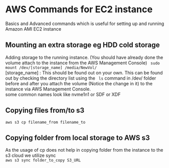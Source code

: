 
# AWS Commands for EC2 instance
 
Basics and Advanced commands which is useful for setting up and running Amazon AMI EC2 instance
 
## Mounting an extra storage eg HDD cold storage 
Adding storage to the running instance. (You should have already done the volume attach to the instance from the AWS Management Console)
` sudo mount /dev/[storage_name] /media/NewVol/` <br>
[storage_name] 
: This should be found out on your own. This can be found out by checking the directory list using the ``` ls``` command in /dev/ folder before and after you attach the volume (Notice the change in it) to the instance via AWS Management Console.
<br>some common names look like nvme1n1 or SDF or XDF


## Copying files from/to s3 
` aws s3 cp filename_from filename_to `

## Copying folder from local storage to AWS s3 
As the usage of cp does not help in copying folder from the instance to the s3 cloud we utilize sync <br>
` aws s3 sync folder_to_copy S3_URL `

